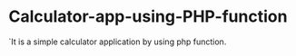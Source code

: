 # Calculator-app-using-PHP-function

  `It is a simple calculator application by using php function.
